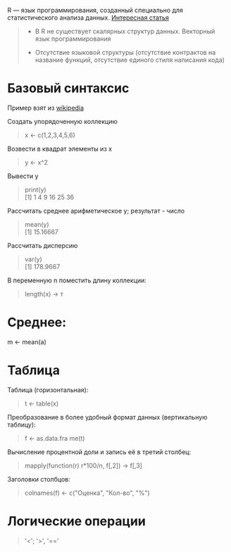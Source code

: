 R — язык программирования, созданный специально для статистического анализа данных.
[Интересная статья](https://habr.com/ru/company/otus/blog/723882/)
> * В R не существует скалярных структур данных. Векторный язык программирования
>
> * Отсутствие языковой структуры (отсутствие контрактов на название функций, отсутствие единого стиля написания кода)

# Базовый синтаксис
Пример взят из [wikipedia](https://ru.wikipedia.org/wiki/R_(%D1%8F%D0%B7%D1%8B%D0%BA_%D0%BF%D1%80%D0%BE%D0%B3%D1%80%D0%B0%D0%BC%D0%BC%D0%B8%D1%80%D0%BE%D0%B2%D0%B0%D0%BD%D0%B8%D1%8F))

Создать упорядоченную коллекцию
> x <- c(1,2,3,4,5,6)   

Возвести в квадрат элементы из x
> y <- x^2              

Вывести y
> print(y)              
> [1]  1  4  9 16 25 36

Рассчитать среднее арифметическое y; результат - число
> mean(y)               
> [1] 15.16667

Рассчитать дисперсию
> var(y)                
> [1] 178.9667

В переменную n поместить длину коллекции:
> length(x) -> т

# Среднее:
m <- mean(a)

# Таблица 

Таблица (горизонтальная):
> t <- table(x)

Преобразование в более удобный формат данных (вертикальную таблицу):
> f <- as.data.fra me(t)

Вычисление процентной доли и запись её в третий столбец:
> mapply(function(r) r*100/n, f[,2]) -> f[,3]

Заголовки столбцов:
> colnames(f) <- c("Оценка", "Кол-во", "%")

# Логические операции
> '<'; '>', '=='

